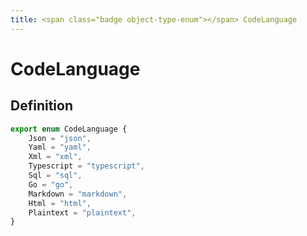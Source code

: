 ```yaml
---
title: <span class="badge object-type-enum"></span> CodeLanguage
---
```

# <span class="badge object-type-enum"></span> CodeLanguage

## Definition

```typescript
export enum CodeLanguage {
	Json = "json",
	Yaml = "yaml",
	Xml = "xml",
	Typescript = "typescript",
	Sql = "sql",
	Go = "go",
	Markdown = "markdown",
	Html = "html",
	Plaintext = "plaintext",
}

```
